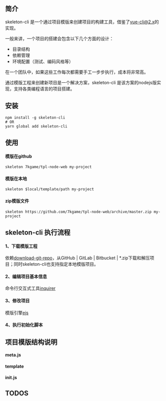 ## 简介
  skeleton-cli 是一个通过项目模版来创建项目的构建工具，借鉴了[vue-cli@2.x](https://github.com/vuejs/vue-cli/tree/v2.9.3)的实现。
  
一般来讲，一个项目的搭建会包含以下几个方面的设计： 
- 目录结构
- 依赖管理
- 环境配置（测试、编码风格等）

在一个团队中，如果这些工作每次都需要手工一步步执行，成本将非常高。

通过模版工程来创建新项目是一个解决方案，skeleton-cli 是该方案的nodejs版实现，支持各类编程语言的项目搭建。

## 安装
```
npm install -g skeleton-cli
# OR
yarn global add skeleton-cli
```

## 使用
#### 模版在github
```
skeleton 7kgame/tpl-node-web my-project
```
#### 模版在本地
```
skeleton $local/template/path my-project
```
#### zip模版文件
```
skeleton https://github.com/7kgame/tpl-node-web/archive/master.zip my-project
```

## skeleton-cli 执行流程
#### 1、下载模版工程
依赖[download-git-repo](https://github.com/flipxfx/download-git-repo)，从GitHub | GitLab | Bitbucket | \*.zip下载和解压项目；同时skeleton-cli也支持指定本地模版项目。  
#### 2、编辑项目基本信息
命令行交互式工具[inquirer](https://github.com/SBoudrias/Inquirer.js)
#### 3、修改项目
模版引擎[ejs](https://github.com/mde/ejs)
#### 4、执行初始化脚本

## 项目模版结构说明
#### meta.js

#### template
#### init.js

## TODOS



